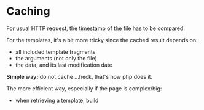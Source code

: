 Caching
=======

For usual HTTP request, the timestamp of the file has to be compared.

For the templates, it's a bit more tricky since the cached result depends on:

- all included template fragments
- the arguments (not only the file)
- the data, and its last modification date
 
**Simple way:** do not cache ...heck, that's how php does it.

The more efficient way, especially if the page is complex/big:

- when retrieving a template, build 

